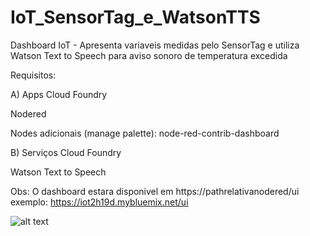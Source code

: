 # IoT_SensorTag_e_WatsonTTS
Dashboard IoT - Apresenta variaveis medidas pelo SensorTag e utiliza Watson Text to Speech para aviso sonoro de temperatura excedida

Requisitos:

A) Apps Cloud Foundry

Nodered

Nodes adicionais (manage palette):
node-red-contrib-dashboard


B) Serviços Cloud Foundry

Watson Text to Speech


Obs: O dashboard estara disponivel em https://pathrelativanodered/ui
exemplo: https://iot2h19d.mybluemix.net/ui


![alt text](https://github.com/afgaspar2012/IoT_SensorTag_e_WatsonTTS/blob/master/iot.png)
